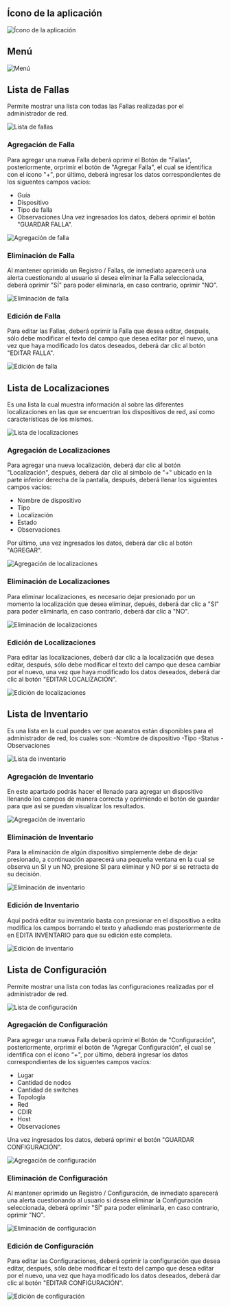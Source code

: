 ## Ícono de la aplicación

![Ícono de la aplicación](/imagenes/icono.jpg)

## Menú

![Menú](/imagenes/menu.jpg)

## Lista de Fallas
Permite mostrar una lista con todas las Fallas realizadas por el administrador de red.

![Lista de fallas](/imagenes/fallasRegistro.jpg)

### Agregación de Falla
Para agregar una nueva Falla deberá oprimir el Botón de "Fallas", posteriormente, orprimir el botón de "Agregar Falla", el cual se identifica con el ícono "+", por último, deberá ingresar los datos correspondientes de los siguentes campos vacíos:
- Guía
- Dispositivo
- Tipo de falla
- Observaciones
Una vez ingresados los datos, deberá oprimir el botón "GUARDAR FALLA".

![Agregación de falla](/imagenes/fallasAgregar.jpg)

### Eliminación de Falla
Al mantener oprimido un Registro / Fallas, de inmediato aparecerá una alerta cuestionando al usuario si desea eliminar la Falla seleccionada, deberá oprimir "SÍ" para poder eliminarla, en caso contrario, oprimir "NO".

![Eliminación de falla](/imagenes/fallaEliminacion.jpeg)

### Edición de Falla
Para editar las Fallas, deberá oprimir la Falla que desea editar, después, sólo debe modificar el texto del campo que desea editar por el nuevo, una vez que haya modificado los datos deseados, deberá dar clic al botón "EDITAR FALLA".

![Edición de falla](/imagenes/fallasEdicion.jpg)


## Lista de Localizaciones
Es una lista la cual muestra información al sobre las diferentes localizaciones en las que se encuentran los dispositivos de red, así como características de los mismos.

![Lista de localizaciones](/imagenes/localizacionesLista2.jpg)


### Agregación de Localizaciones
Para agregar una nueva localización, deberá dar clic al botón "Localización", después, deberá dar clic al símbolo de "+" ubicado en la parte inferior derecha de la pantalla, después, deberá llenar los siguientes campos vacíos:
- Nombre de dispositivo
- Tipo
- Localización
- Estado
- Observaciones

Por último, una vez ingresados los datos, deberá dar clic al botón "AGREGAR".

![Agregación de localizaciones](/imagenes/localizacionAgregar.jpg)


### Eliminación de Localizaciones

Para eliminar localizaciones, es necesario dejar presionado por un momento la localización que desea eliminar, depués, deberá dar clic a "SI" para poder eliminarla, en caso contrario, deberá dar clic a "NO".

![Eliminación de localizaciones](/imagenes/localizacionEliminar.jpg)


### Edición de Localizaciones

Para editar las localizaciones, deberá dar clic a la localización que desea editar, después, sólo debe modificar el texto del campo que desea cambiar por el nuevo, una vez que haya modificado los datos deseados, deberá dar clic al  botón "EDITAR LOCALIZACIÓN".

![Edición de localizaciones](/imagenes/localizacionEditar2.jpg)


## Lista de Inventario

Es una lista en la cual puedes ver que aparatos están disponibles para el administrador de red, los cuales son:
-Nombre de dispositivo
-Tipo
-Status
-Observaciones

![Lista de inventario](/imagenes/inventarioLista2.jpg)


### Agregación de Inventario

En este apartado podrás hacer el llenado para agregar un dispositivo llenando los campos de manera correcta y oprimiendo el botón de guardar para que así se puedan visualizar los resultados.

![Agregación de inventario](/imagenes/inventarioAgregar.jpeg)


### Eliminación de Inventario

Para la eliminación de algún dispositivo simplemente debe de dejar presionado, a continuación aparecerá una pequeña ventana en la cual se observa un SI y un NO, presione SI para eliminar y NO por si se retracta de su decisión.

![Eliminación de inventario](/imagenes/inventarioEliminar.jpeg)


### Edición de Inventario

Aquí podrá editar su inventario basta con presionar en el dispositivo a edita modifica los campos borrando el texto y añadiendo mas posteriormente de en EDITA INVENTARIO para que su edición este completa.

![Edición de inventario](/imagenes/inventarioEditar.jpg)


## Lista de Configuración
Permite mostrar una lista con todas las configuraciones realizadas por el administrador de red.

![Lista de configuración](/imagenes/listaConfiguracion.jpg)


### Agregación de Configuración
Para agregar una nueva Falla deberá oprimir el Botón de "Configuración", posteriormente, orprimir el botón de "Agregar Configuración", el cual se identifica con el ícono "+", por último, deberá ingresar los datos correspondientes de los siguentes campos vacíos:
- Lugar
- Cantidad de nodos
- Cantidad de switches
- Topología
- Red
- CDIR
- Host
- Observaciones

Una vez ingresados los datos, deberá oprimir el botón "GUARDAR CONFIGURACIÓN".

![Agregación de configuración](/imagenes/configuracionAgregar.jpg)

### Eliminación de Configuración
Al mantener oprimido un Registro / Configuración, de inmediato aparecerá una alerta cuestionando al usuario si desea eliminar la Configuración seleccionada, deberá oprimir "SÍ" para poder eliminarla, en caso contrario, oprimir "NO".

![Eliminación de configuración](/imagenes/configuracionEliminar.jpeg)


### Edición de Configuración
Para editar las Configuraciones, deberá oprimir la configuración que desea editar, después, sólo debe modificar el texto del campo que desea editar por el nuevo, una vez que haya modificado los datos deseados, deberá dar clic al botón "EDITAR CONFIGURACIÓN".

![Edición de configuración](/imagenes/configuracionEditar2.jpg)